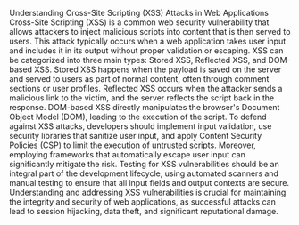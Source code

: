 Understanding Cross-Site Scripting (XSS) Attacks in Web Applications
Cross-Site Scripting (XSS) is a common web security vulnerability that allows attackers to inject malicious scripts into content that is then served to users. This attack typically occurs when a web application takes user input and includes it in its output without proper validation or escaping. XSS can be categorized into three main types: Stored XSS, Reflected XSS, and DOM-based XSS. Stored XSS happens when the payload is saved on the server and served to users as part of normal content, often through comment sections or user profiles. Reflected XSS occurs when the attacker sends a malicious link to the victim, and the server reflects the script back in the response. DOM-based XSS directly manipulates the browser's Document Object Model (DOM), leading to the execution of the script. To defend against XSS attacks, developers should implement input validation, use security libraries that sanitize user input, and apply Content Security Policies (CSP) to limit the execution of untrusted scripts. Moreover, employing frameworks that automatically escape user input can significantly mitigate the risk. Testing for XSS vulnerabilities should be an integral part of the development lifecycle, using automated scanners and manual testing to ensure that all input fields and output contexts are secure. Understanding and addressing XSS vulnerabilities is crucial for maintaining the integrity and security of web applications, as successful attacks can lead to session hijacking, data theft, and significant reputational damage.
